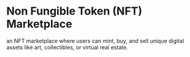 # Non Fungible Token (NFT) Marketplace
an NFT marketplace where users can mint, buy, and sell unique digital assets like art, collectibles, or virtual real estate.
